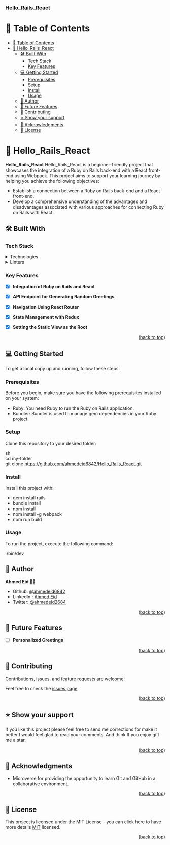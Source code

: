 <a name="readme-top"></a>

  <h3><b>Hello_Rails_React</b></h3>

</div>

# 📗 Table of Contents

- [📗 Table of Contents](#-table-of-contents)
- [📖 Hello\_Rails\_React ](#-hello_rails_react-)
  - [🛠 Built With ](#-built-with-)
    - [Tech Stack ](#tech-stack-)
    - [Key Features ](#key-features-)
  - [💻 Getting Started ](#-getting-started-)
    - [Prerequisites](#prerequisites)
    - [Setup](#setup)
    - [Install](#install)
    - [Usage](#usage)
  - [👥 Author ](#-author-)
  - [🔭 Future Features ](#-future-features-)
  - [🤝 Contributing ](#-contributing-)
  - [⭐️ Show your support ](#️-show-your-support-)
  - [🙏 Acknowledgments ](#-acknowledgments-)
  - [📝 License ](#-license-)

<!-- PROJECT DESCRIPTION -->

# 📖 Hello_Rails_React <a name="about-project"></a>

**Hello_Rails_React** Hello_Rails_React is a beginner-friendly project that showcases the integration of a Ruby on Rails back-end with a React front-end using Webpack. This project aims to support your learning journey by helping you achieve the following objectives:

  - Establish a connection between a Ruby on Rails back-end and a React front-end.
  - Develop a comprehensive understanding of the advantages and disadvantages associated with various approaches for connecting Ruby on Rails with React.

## 🛠 Built With <a name="built-with"></a>

### Tech Stack <a name="tech-stack"></a>

<details>
  <summary>Technologies</summary>
  <ul>
    <li><a href="https://rubyonrails.org/">Ruby on Rails</a></li>
    <li><a href="https://reactjs.org/">React</a></li>
    <li><a href="https://webpack.js.org/">Webpack</a></li>
    <li><a href="https://redux.js.org/">Redux</a></li>
  </ul>
</details>
<details>
<summary>Linters</summary>
  <ul>
    <li>Rubocop</li>
    <li>Style lint</li>
  </ul>
</details>


### Key Features <a name="key-features"></a>

- [x] **Integration of Ruby on Rails and React**
- [x] **API Endpoint for Generating Random Greetings**
- [x] **Navigation Using React Router**
- [x] **State Management with Redux**
- [x] **Setting the Static View as the Root**


<p align="right">(<a href="#readme-top">back to top</a>)</p>


## 💻 Getting Started <a name="getting-started"></a>

To get a local copy up and running, follow these steps.

### Prerequisites

Before you begin, make sure you have the following prerequisites installed on your system:

- Ruby: You need Ruby to run the Ruby on Rails application.
- Bundler: Bundler is used to manage gem dependencies in your Ruby project.

### Setup

Clone this repository to your desired folder:

sh <br>
cd my-folder <br>
git clone https://github.com/ahmedeid6842/Hello_Rails_React.git

### Install

Install this project with:

- gem install rails
- bundle install
- npm install
- npm install -g webpack
- npm run build



### Usage

To run the project, execute the following command:

./bin/dev

## 👥 Author <a name="authors"></a>

**Ahmed Eid 🙋‍♂️**
- Github: [@ahmedeid6842](https://github.com/ahmedeid6842/)
- LinkedIn : [Ahmed Eid](https://www.linkedin.com/in/ahmed-eid-0018571b1/)
- Twitter: [@ahmedeid2684](https://twitter.com/ahmedeid2684)

<p align="right">(<a href="#readme-top">back to top</a>)</p>


## 🔭 Future Features <a name="future-features"></a>

- [ ] **Personalized Greetings**


<p align="right">(<a href="#readme-top">back to top</a>)</p>

## 🤝 Contributing <a name="contributing"></a>

Contributions, issues, and feature requests are welcome!

Feel free to check the [issues page](https://github.com/ahmedeid6842/Hello_Rails_React/issues).

<p align="right">(<a href="#readme-top">back to top</a>)</p>


## ⭐️ Show your support <a name="support"></a>

If you like this project please feel free to send me corrections for make it better I would feel glad to read your comments.
And think If you enjoy gift me a star.  

<p align="right">(<a href="#readme-top">back to top</a>)</p>

## 🙏 Acknowledgments <a name="acknowledgements"></a>

 - Microverse for providing the opportunity to learn Git and GitHub in a collaborative environment.

<p align="right">(<a href="#readme-top">back to top</a>)</p>


## 📝 License <a name="license"></a>

This project is licensed under the MIT License - you can click here to have more details [MIT](./LICENSE) licensed.

<p align="right">(<a href="#readme-top">back to top</a>)</p>